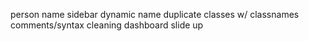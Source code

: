person name sidebar dynamic name
duplicate classes w/ classnames
comments/syntax cleaning
dashboard slide up
